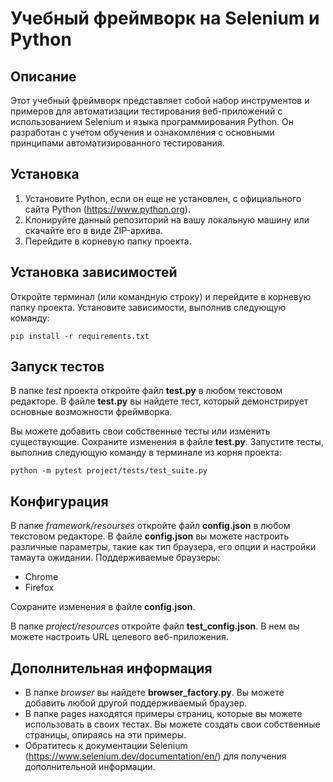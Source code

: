 # Учебный фреймворк на Selenium и Python
## Описание
Этот учебный фреймворк представляет собой набор инструментов и примеров для автоматизации тестирования веб-приложений с использованием Selenium и языка программирования Python. Он разработан с учетом обучения и ознакомления с основными принципами автоматизированного тестирования.

## Установка

1. Установите Python, если он еще не установлен, с официального сайта Python (https://www.python.org).
2. Клонируйте данный репозиторий на вашу локальную машину или скачайте его в виде ZIP-архива.
3. Перейдите в корневую папку проекта.

## Установка зависимостей
Откройте терминал (или командную строку) и перейдите в корневую папку проекта.
Установите зависимости, выполнив следующую команду:


```bazaar
pip install -r requirements.txt
```
## Запуск тестов
В папке *test* проекта откройте файл **test.py** в любом текстовом редакторе.
В файле **test.py** вы найдете тест, который демонстрирует основные возможности фреймворка.

Вы можете добавить свои собственные тесты или изменить существующие.
Сохраните изменения в файле **test.py**.
Запустите тесты, выполнив следующую команду в терминале из корня проекта:
```bazaar
python -m pytest project/tests/test_suite.py
```
## Конфигурация
В папке *framework/resourses* откройте файл **config.json** в любом текстовом редакторе.
В файле **config.json** вы можете настроить различные параметры, такие как тип браузера, его опции и настройки тамаута ожидании.
Поддерживаемые браузеры:
- Chrome
- Firefox

Сохраните изменения в файле **config.json**.

В папке *project/resources* откройте файл **test_config.json**. В нем
вы можете настроить URL целевого веб-приложения.

## Дополнительная информация
- В папке *browser* вы найдете **browser_factory.py**. Вы можете добавить любой другой поддерживаемый браузер.
- В папке pages находятся примеры страниц, которые вы можете использовать в своих тестах. Вы можете создать свои собственные страницы, опираясь на эти примеры.
- Обратитесь к документации Selenium (https://www.selenium.dev/documentation/en/) для получения дополнительной информации.
